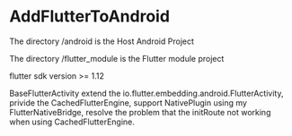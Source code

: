 # AddFlutterToAndroid

The directory /android is the Host Android Project

The directory /flutter_module is the Flutter module project

flutter sdk version >= 1.12

BaseFlutterActivity extend the io.flutter.embedding.android.FlutterActivity, privide the CachedFlutterEngine, support NativePlugin using my FlutterNativeBridge, resolve the problem that the initRoute not working when using CachedFlutterEngine.
